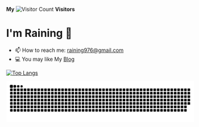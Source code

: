 
**My** ![Visitor Count](https://profile-counter.glitch.me/yogurt-alpaca/count.svg) **Visitors**

# I'm Raining 👋

- 📫 How to reach me: raining976@gmail.com
- 💻 You may like My [Blog](https://www.raining976.top)

[![Top Langs](https://github-readme-stats.vercel.app/api/top-langs/?username=raining976&layout=compact)](https://github.com/anuraghazra/github-readme-stats)

  ![亮色](https://raw.githubusercontent.com/raining976/raining976/df18a4a2fb544d5fc0e692f98c3436e9dccaa547/github-contribution-grid-snake.svg#gh-light-mode-only)
